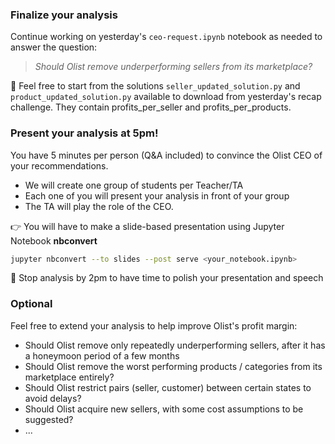 ### Finalize your analysis

Continue working on yesterday's `ceo-request.ipynb` notebook as needed to answer the question:

> _Should Olist remove underperforming sellers from its marketplace?_

🚀 Feel free to start from the solutions `seller_updated_solution.py` and `product_updated_solution.py` available to download from yesterday's recap challenge.
They contain profits_per_seller and profits_per_products.

### Present your analysis at 5pm!

You have 5 minutes per person (Q&A included) to convince the Olist CEO of your recommendations.

- We will create one group of students per Teacher/TA
- Each one of you will present your analysis in front of your group
- The TA will play the role of the CEO.

👉 You will have to make a slide-based presentation using Jupyter Notebook **nbconvert**

```bash
jupyter nbconvert --to slides --post serve <your_notebook.ipynb>
```

💫 Stop analysis by 2pm to have time to polish your presentation and speech


### Optional

Feel free to extend your analysis to help improve Olist's profit margin:

- Should Olist remove only repeatedly underperforming sellers, after it has a honeymoon period of a few months
- Should Olist remove the worst performing products / categories from its marketplace entirely?
- Should Olist restrict  pairs (seller, customer) between certain states to avoid delays?
- Should Olist acquire new sellers, with some cost assumptions to be suggested?
- ...

